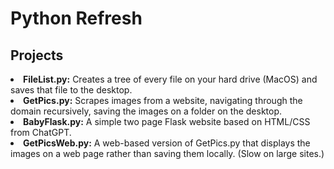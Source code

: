 <H1>Python Refresh</H1>
<H2>Projects</H2>
<li><b>FileList.py:</b> Creates a tree of every file on your hard drive (MacOS) and saves that file to the desktop.</li>
<li><b>GetPics.py:</b> Scrapes images from a website, navigating through the domain recursively, saving the images on a folder on the desktop.</li>
<li><b>BabyFlask.py:</b> A simple two page Flask website based on HTML/CSS from ChatGPT.</li>
<li><b>GetPicsWeb.py:</b> A web-based version of GetPics.py that displays the images on a web page rather than saving them locally. (Slow on large sites.)</li>